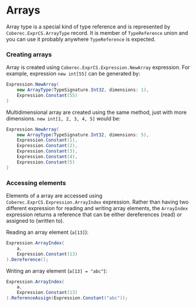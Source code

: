 # Arrays

Array type is a special kind of type reference and is represented by `Coberec.ExprCS.ArrayType` record. It is member of `TypeReference` union and you can use it probably anywhere `TypeReference` is expected.

### Creating arrays

Array is created using `Coberec.ExprCS.Expression.NewArray` expression. For example, expression `new int[55]` can be generated by:

```csharp
Expression.NewArray(
    new ArrayType(TypeSignature.Int32, dimensions: 1),
    Expression.Constant(55)
)
```

Multidimensional array are created using the same method, just with more dimensions. `new int[1, 2, 3, 4, 5]` would be:

```csharp
Expression.NewArray(
    new ArrayType(TypeSignature.Int32, dimensions: 5),
    Expression.Constant(1),
    Expression.Constant(2),
    Expression.Constant(3),
    Expression.Constant(4),
    Expression.Constant(5)
)
```

### Accessing elements

Elements of a array are accessed using `Coberec.ExprCS.Expression.ArrayIndex` expression. Rather than having two different expression for reading and writing array elements, the `ArrayIndex` expression returns a reference that can be either dereferences (read) or assigned to (written to).

Reading an array element (`a[13]`):

```csharp
Expression.ArrayIndex(
    a,
    Expression.Constant(13)
).Dereference();
```

Writing an array element (`a[13] = "abc"`):

```csharp
Expression.ArrayIndex(
    a,
    Expression.Constant(13)
).ReferenceAssign(Expression.Constant("abc"));
```
